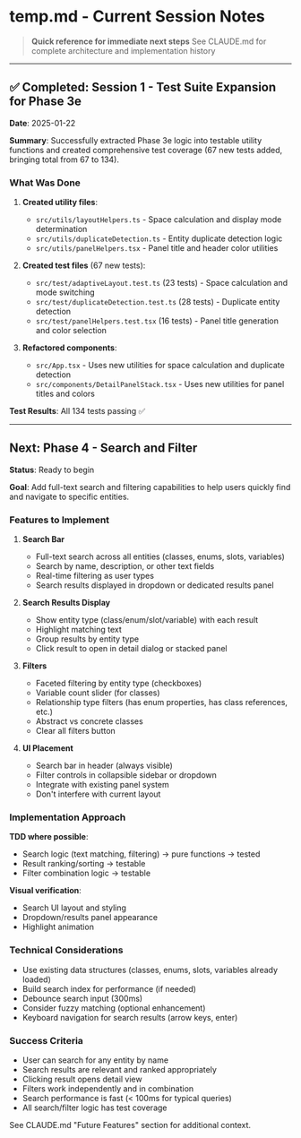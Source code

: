 # temp.md - Current Session Notes

> **Quick reference for immediate next steps**
> See CLAUDE.md for complete architecture and implementation history

---

## ✅ Completed: Session 1 - Test Suite Expansion for Phase 3e

**Date**: 2025-01-22

**Summary**: Successfully extracted Phase 3e logic into testable utility functions and created comprehensive test coverage (67 new tests added, bringing total from 67 to 134).

### What Was Done

1. **Created utility files**:
   - `src/utils/layoutHelpers.ts` - Space calculation and display mode determination
   - `src/utils/duplicateDetection.ts` - Entity duplicate detection logic
   - `src/utils/panelHelpers.tsx` - Panel title and header color utilities

2. **Created test files** (67 new tests):
   - `src/test/adaptiveLayout.test.ts` (23 tests) - Space calculation and mode switching
   - `src/test/duplicateDetection.test.ts` (28 tests) - Duplicate entity detection
   - `src/test/panelHelpers.test.tsx` (16 tests) - Panel title generation and color selection

3. **Refactored components**:
   - `src/App.tsx` - Uses new utilities for space calculation and duplicate detection
   - `src/components/DetailPanelStack.tsx` - Uses new utilities for panel titles and colors

**Test Results**: All 134 tests passing ✅

---

## Next: Phase 4 - Search and Filter

**Status**: Ready to begin

**Goal**: Add full-text search and filtering capabilities to help users quickly find and navigate to specific entities.

### Features to Implement

1. **Search Bar**
   - Full-text search across all entities (classes, enums, slots, variables)
   - Search by name, description, or other text fields
   - Real-time filtering as user types
   - Search results displayed in dropdown or dedicated results panel

2. **Search Results Display**
   - Show entity type (class/enum/slot/variable) with each result
   - Highlight matching text
   - Group results by entity type
   - Click result to open in detail dialog or stacked panel

3. **Filters**
   - Faceted filtering by entity type (checkboxes)
   - Variable count slider (for classes)
   - Relationship type filters (has enum properties, has class references, etc.)
   - Abstract vs concrete classes
   - Clear all filters button

4. **UI Placement**
   - Search bar in header (always visible)
   - Filter controls in collapsible sidebar or dropdown
   - Integrate with existing panel system
   - Don't interfere with current layout

### Implementation Approach

**TDD where possible**:
- Search logic (text matching, filtering) → pure functions → tested
- Result ranking/sorting → testable
- Filter combination logic → testable

**Visual verification**:
- Search UI layout and styling
- Dropdown/results panel appearance
- Highlight animation

### Technical Considerations

- Use existing data structures (classes, enums, slots, variables already loaded)
- Build search index for performance (if needed)
- Debounce search input (300ms)
- Consider fuzzy matching (optional enhancement)
- Keyboard navigation for search results (arrow keys, enter)

### Success Criteria

- User can search for any entity by name
- Search results are relevant and ranked appropriately
- Clicking result opens detail view
- Filters work independently and in combination
- Search performance is fast (< 100ms for typical queries)
- All search/filter logic has test coverage

See CLAUDE.md "Future Features" section for additional context.
